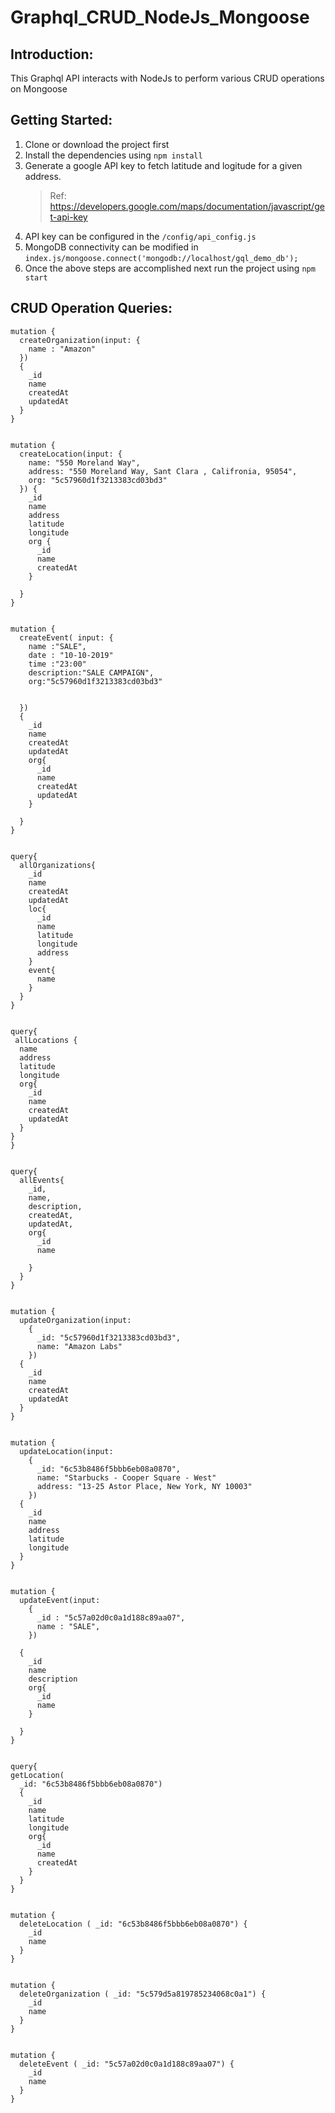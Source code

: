 # Graphql_CRUD_NodeJs_Mongoose

## Introduction:
This Graphql API interacts with NodeJs to perform various CRUD operations on Mongoose

## Getting Started:
1. Clone or download the project first
2. Install the dependencies using ```npm install```
3. Generate a google API key to fetch latitude and logitude for a given address.
   >Ref: https://developers.google.com/maps/documentation/javascript/get-api-key
4. API key can be configured in the ```/config/api_config.js```   
5. MongoDB connectivity can be modified in ```index.js/mongoose.connect('mongodb://localhost/gql_demo_db');```
6. Once the above steps are accomplished next run the project using ```npm start```


## CRUD Operation Queries:
```
mutation {
  createOrganization(input: {
    name : "Amazon"
  })
  {
    _id
    name
    createdAt
    updatedAt
  }
}


mutation {
  createLocation(input: {
    name: "550 Moreland Way",
    address: "550 Moreland Way, Sant Clara , Califronia, 95054",
    org: "5c57960d1f3213383cd03bd3"
  }) {
    _id
    name
    address
    latitude
    longitude
    org {
      _id
      name
      createdAt
    }

  }
}


mutation {
  createEvent( input: {
    name :"SALE",
    date : "10-10-2019"
    time :"23:00"
    description:"SALE CAMPAIGN",
    org:"5c57960d1f3213383cd03bd3"
    
    
  })
  {
    _id
    name
    createdAt
    updatedAt
    org{
      _id
      name
      createdAt
      updatedAt
    }
   
  }
}


query{
  allOrganizations{
    _id
    name
    createdAt
    updatedAt
    loc{
      _id
      name
      latitude
      longitude
      address
    }
    event{
      name
    }
  }
}


query{
 allLocations {
  name
  address
  latitude
  longitude
  org{
    _id
    name
    createdAt
    updatedAt
  }
}
}


query{
  allEvents{
    _id,
    name,
    description,
    createdAt,
    updatedAt,
    org{
      _id
      name

    }
  }
}


mutation {
  updateOrganization(input: 
    {
      _id: "5c57960d1f3213383cd03bd3", 
      name: "Amazon Labs"
    }) 
  {
    _id
    name
    createdAt
    updatedAt
  }
}


mutation {
  updateLocation(input: 
    {
      _id: "6c53b8486f5bbb6eb08a0870", 
      name: "Starbucks - Cooper Square - West"
      address: "13-25 Astor Place, New York, NY 10003"
    }) 
  {
    _id
    name
    address
    latitude
    longitude
  }
}


mutation {
  updateEvent(input: 
    {
      _id : "5c57a02d0c0a1d188c89aa07",
      name : "SALE",
    })
  
  {
    _id
    name
    description
    org{
      _id
      name
    }

  }
}


query{
getLocation(
  _id: "6c53b8486f5bbb6eb08a0870")
  {
    _id
    name
    latitude
    longitude
    org{
      _id
      name
      createdAt
    }
  }
}


mutation {
  deleteLocation ( _id: "6c53b8486f5bbb6eb08a0870") {
    _id
    name    
  }   
}


mutation {
  deleteOrganization ( _id: "5c579d5a819785234068c0a1") {
    _id
    name    
  }   
}


mutation {
  deleteEvent ( _id: "5c57a02d0c0a1d188c89aa07") {
    _id
    name    
  }   
}

```
